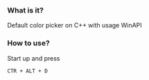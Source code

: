### What is it? 
Default color picker on C++ with usage WinAPI
### How to use?
Start up and press
```
CTR + ALT + D
```
